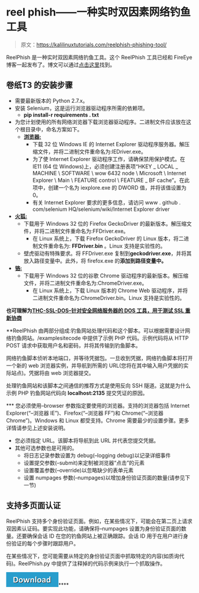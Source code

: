 # reel phish——一种实时双因素网络钓鱼工具

> 原文：<https://kalilinuxtutorials.com/reelphish-phishing-tool/>

ReelPhish 是一种实时双因素网络钓鱼工具。这个 ReelPhish 工具已经和 FireEye 博客一起发布了。博文可以通过[点击这里](https://www.fireeye.com/blog/threat-research/2018/02/reelphish-real-time-two-factor-phishing-tool.html)找到。

## **卷纸T3 的安装步骤**

*   需要最新版本的 Python 2.7.x。
*   安装 Selenium，这是运行浏览器驱动程序所需的依赖项。
    *   **pip install-r requirements . txt**
*   为您计划使用的所有网络浏览器下载浏览器驱动程序。二进制文件应该放在这个根目录中，命名方案如下。
    *   [**浏览器:**](http://www.seleniumhq.org/download/)
        *   下载 32 位 Windows IE 的 Internet Explorer 驱动程序服务器。解压缩文件，并将二进制文件重命名为:IEDriver.exe。
        *   为了使 Internet Explorer 驱动程序工作，请确保禁用保护模式。在 IE11 (64 位 Windows)上，必须创建注册表项“HKEY _ LOCAL _ MACHINE \ SOFTWARE \ wow 6432 node \ Microsoft \ Internet Explorer \ Main \ FEATURE control \ FEATURE _ BF cache”。在此项中，创建一个名为 iexplore.exe 的 DWORD 值，并将该值设置为 0。
        *   有关 Internet Explorer 要求的更多信息，请访问 www . github . com/selenium HQ/selenium/wiki/Internet Explorer driver
*   [**火狐:**](http://www.github.com/mozilla/geckodriver/releases/)
    *   下载用于 Windows 32 位的 Firefox GeckoDriver 的最新版本。解压缩文件，并将二进制文件重命名为:FFDriver.exe。
        *   在 Linux 系统上，下载 Firefox GeckoDriver 的 Linux 版本，将二进制文件重命名为: **FFDriver.bin** 。Linux 支持是实验性的。
    *   壁虎驱动有特殊要求。将 FFDriver.exe 复制到**geckodriver.exe**，并将其放入路径变量中。此外，将 firefox.exe 的**添加到路径变量中。**
*   [**铬:**](https://chromedriver.storage.googleapis.com/index.html?path=2.35/)
    *   下载用于 Windows 32 位的谷歌 Chrome 驱动程序的最新版本。解压缩文件，并将二进制文件重命名为:ChromeDriver.exe。
        *   在 Linux 系统上，下载 Linux 版本的 Chrome Web 驱动程序，并将二进制文件重命名为:ChromeDriver.bin。Linux 支持是实验性的。

**也可理解为[THC-SSL-DOS–针对安全网络服务器的 DOS 工具，用于测试 SSL 重新协商](http://kalilinuxtutorials.com/thc-ssl-dos/)**

 **ReelPhish 由两部分组成:钓鱼网站处理代码和这个脚本。可以根据需要设计网络钓鱼网站。/examplesitecode 中提供了示例 PHP 代码。示例代码将从 HTTP POST 请求中获取用户名和密码，并将其传输到钓鱼脚本。

网络钓鱼脚本侦听本地端口，并等待凭据包。一旦收到凭据，网络钓鱼脚本将打开一个新的 web 浏览器实例，并导航到所需的 URL(您将在其中输入用户凭据的实际站点)。凭据将由 web 浏览器提交。

处理钓鱼网站和该脚本之间通信的推荐方式是使用反向 SSH 隧道。这就是为什么示例 PHP 钓鱼网站代码向 **localhost:2135** 提交凭证的原因。

 ***   您必须使用–browser 参数指定要使用的浏览器。支持的浏览器包括 Internet Explorer(“–浏览器 IE”)、Firefox(“–浏览器 FF”)和 Chrome(“–浏览器 Chrome”)。Windows 和 Linux 都受支持。Chrome 需要最少的设置步骤。更多详情请参见上述安装说明。
*   您必须指定 URL。该脚本将导航到此 URL 并代表您提交凭据。
*   其他可选参数也是可用的。
    *   将日志记录参数设置为 debug(–logging debug)以记录详细事件
    *   设置提交参数(–submit)来定制被浏览器“点击”的元素
    *   设置覆盖参数(–override)以忽略缺少的表单元素
    *   设置 numpages 参数(–numpages)以增加身份验证页面的数量(请参见下一节)

## **支持多页面认证**

ReelPhish 支持多个身份验证页面。例如，在某些情况下，可能会在第二页上请求双因素认证码。要实现此功能，请确保将–numpages 设置为身份验证页面的数量。还要确保会话 ID 在您的钓鱼网站上被正确跟踪。会话 ID 用于在用户进行身份验证的每个步骤时跟踪用户。

在某些情况下，您可能需要从特定的身份验证页面中抓取特定的内容(如质询代码)。ReelPhish.py 中提供了注释掉的代码示例来执行一个抓取操作。

[![](img//a51de913dc60eee505c4a68651ee8e4d.png)](https://github.com/fireeye/ReelPhish)****
